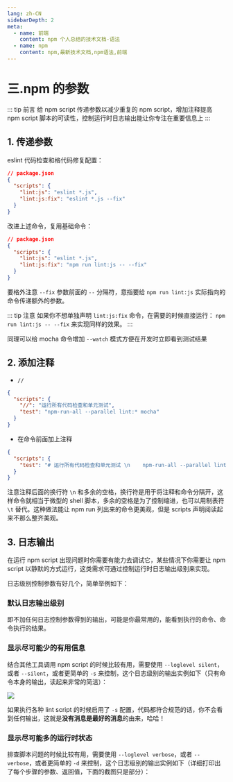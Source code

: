 ```yaml
---
lang: zh-CN
sidebarDepth: 2
meta:
  - name: 前端
    content: npm 个人总结的技术文档-语法
  - name: npm
    content: npm,最新技术文档,npm语法,前端
---
```

# 三.npm 的参数

::: tip 前言
给 npm script 传递参数以减少重复的 npm script，增加注释提高 npm script 脚本的可读性，控制运行时日志输出能让你专注在重要信息上
:::

## 1. 传递参数

eslint 代码检查和格代码修复配置：

```json {5}
// package.json
{
  "scripts": {
    "lint:js": "eslint *.js",
    "lint:js:fix": "eslint *.js --fix"
  }
}
```

改进上述命令，复用基础命令：

```json {5}
// package.json
{
  "scripts": {
    "lint:js": "eslint *.js",
    "lint:js:fix": "npm run lint:js -- --fix"
  }
}
```

要格外注意 `--fix` 参数前面的 `--` 分隔符，意指要给 `npm run lint:js` 实际指向的命令传递额外的参数。

::: tip 注意
如果你不想单独声明 `lint:js:fix` 命令，在需要的时候直接运行： `npm run lint:js -- --fix` 来实现同样的效果。
:::

同理可以给 mocha 命令增加 `--watch` 模式方便在开发时立即看到测试结果

## 2. 添加注释

- `//`

```json {3}
{
  "scripts": {
    "//": "运行所有代码检查和单元测试",
    "test": "npm-run-all --parallel lint:* mocha"
  }
}
```

- 在命令前面加上注释

```json {3}
{
  "scripts": {
    "test": "# 运行所有代码检查和单元测试 \n    npm-run-all --parallel lint:* mocha"
  }
}
```

注意注释后面的换行符 `\n` 和多余的空格，换行符是用于将注释和命令分隔开，这样命令就相当于微型的 shell 脚本，多余的空格是为了控制缩进，也可以用制表符 `\t` 替代。这种做法能让 npm run 列出来的命令更美观，但是 scripts 声明阅读起来不那么整齐美观。

## 3. 日志输出

在运行 npm script 出现问题时你需要有能力去调试它，某些情况下你需要让 npm script 以静默的方式运行，这类需求可通过控制运行时日志输出级别来实现。

日志级别控制参数有好几个，简单举例如下：

### 默认日志输出级别

即不加任何日志控制参数得到的输出，可能是你最常用的，能看到执行的命令、命令执行的结果。

### 显示尽可能少的有用信息

结合其他工具调用 npm script 的时候比较有用，需要使用 `--loglevel silent`，或者 `--silent`，或者更简单的 `-s` 来控制，这个日志级别的输出实例如下（只有命令本身的输出，读起来非常的简洁）：

![](https://user-gold-cdn.xitu.io/2017/11/27/15ffa73279c8a9e8?w=782&h=232&f=png&s=20452)

如果执行各种 lint script 的时候启用了 `-s` 配置，代码都符合规范的话，你不会看到任何输出，这就是**没有消息是最好的消息**的由来，哈哈！

### 显示尽可能多的运行时状态

排查脚本问题的时候比较有用，需要使用 `--loglevel verbose`，或者 `--verbose`，或者更简单的 `-d` 来控制，这个日志级别的输出实例如下（详细打印出了每个步骤的参数、返回值，下面的截图只是部分）：
